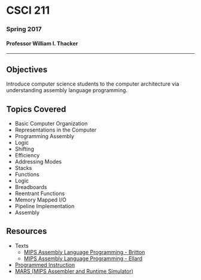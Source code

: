 # CSCI 211
### Spring 2017 
#### Professor William I. Thacker

------------------------------

Objectives
------------------------------
Introduce computer science students to the computer architecture via understanding assembly language programming.

Topics Covered
------------------------------
- Basic Computer Organization
- Representations in the Computer
- Programming Assembly
- Logic
- Shifting
- Efficiency
- Addressing Modes
- Stacks
- Functions
- Logic
- Breadboards
- Reentrant Functions
- Memory Mapped I/O
- Pipeline Implementation
- Assembly

Resources
------------------------------
* Texts
  * [MIPS Assembly Language Programming - Britton](http://www.scribd.com/doc/3577342/MIPS-Assembly-Language-Programming)
  * [MIPS Assembly Language Programming - Ellard](http://www.eecs.harvard.edu/~ellard/Courses/cs50-asm.pdf)
* [Programmed Instruction](http://faculty.winthrop.edu/thackerw/CSCI211/programmed/TutorialContents.html)
* [MARS (MIPS Assembler and Runtime Simulator)](http://courses.missouristate.edu/KenVollmar/MARS/)
